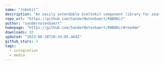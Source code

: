 ```yaml
---
name: "rnbokit"
description: "An easily extendable Sveltekit component library for seamlessly importing Cycling74's Max RNBO~ patches into your Svelte app."
repo_url: "https://github.com/SanderNotenbaert/RNBOKit"
author: "sandernotenbaert"
homepage: "https://github.com/SanderNotenbaert/RNBOKit#readme"
downloads: 32
updated: "2023-06-26T20:34:05.464Z"
github_stars: 3
tags: 
  - integration
  - media
---
```

